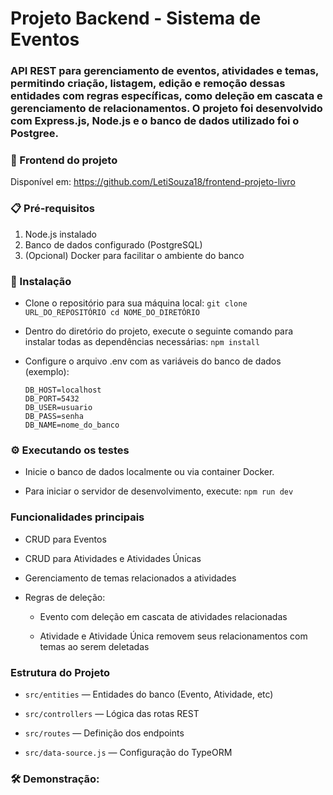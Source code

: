 # Projeto Backend - Sistema de Eventos
### API REST para gerenciamento de eventos, atividades e temas, permitindo criação, listagem, edição e remoção dessas entidades com regras específicas, como deleção em cascata e gerenciamento de relacionamentos. O projeto foi desenvolvido com Express.js, Node.js e o banco de dados utilizado foi o Postgree.

### 🚀 Frontend do projeto
Disponível em: https://github.com/LetiSouza18/frontend-projeto-livro

### 📋 Pré-requisitos
1. Node.js instalado
2. Banco de dados configurado (PostgreSQL)
3. (Opcional) Docker para facilitar o ambiente do banco

### 🔧 Instalação
- Clone o repositório para sua máquina local: ```git clone URL_DO_REPOSITÓRIO cd NOME_DO_DIRETÓRIO ```
  
- Dentro do diretório do projeto, execute o seguinte comando para instalar todas as dependências necessárias: ``` npm install ```
  
- Configure o arquivo .env com as variáveis do banco de dados (exemplo):
  ```
  DB_HOST=localhost
  DB_PORT=5432
  DB_USER=usuario
  DB_PASS=senha
  DB_NAME=nome_do_banco

### ⚙️ Executando os testes
- Inicie o banco de dados localmente ou via container Docker.
  
- Para iniciar o servidor de desenvolvimento, execute: ``` npm run dev ```

### Funcionalidades principais
- CRUD para Eventos

- CRUD para Atividades e Atividades Únicas

- Gerenciamento de temas relacionados a atividades

- Regras de deleção:

  - Evento com deleção em cascata de atividades relacionadas

  - Atividade e Atividade Única removem seus relacionamentos com temas ao serem deletadas

### Estrutura do Projeto
- `src/entities` — Entidades do banco (Evento, Atividade, etc)

- `src/controllers` — Lógica das rotas REST

- `src/routes` — Definição dos endpoints

- `src/data-source.js` — Configuração do TypeORM

### 🛠️ Demonstração:

